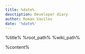 ```yaml
---
title: %date%
desctiption: Developer diary
author: Roman Vavilov
date: '%date%'
---
```


%title%
%root_path%
%wiki_path%

%content%
